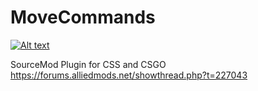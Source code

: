 MoveCommands
============

[![Alt text](https://travis-ci.org/Bara20/MoveCommands.svg?branch=master)](https://travis-ci.org/Bara20/MoveCommands)

SourceMod Plugin for CSS and CSGO
https://forums.alliedmods.net/showthread.php?t=227043
